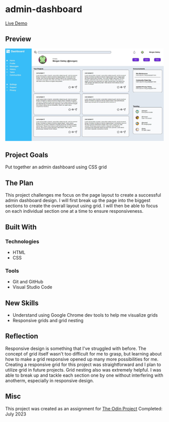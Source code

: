 # admin-dashboard

[Live Demo](https://mrespicio.github.io/admin-dashboard/)

## Preview
![image of an admin dashboard](img/preview.png)

## Project Goals
Put together an admin dashboard using CSS grid

## The Plan
This project challenges me focus on the page layout to create a successful admin dashboard design. I will first break up the page into the biggest sections to create the overall layout using grid. I will then be able to focus on each individual section one at a time to ensure responsiveness.

## Built With
### Technologies
* HTML
* CSS
### Tools
* Git and GitHub
* Visual Studio Code

## New Skills
* Understand using Google Chrome dev tools to help me visualize grids
* Responsive grids and grid nesting

## Reflection
Responsive design is something that I've struggled with before. The concept of grid itself wasn't too difficult for me to grasp, but learning about how to make a grid responsive opened up many more possibilities for me. Creating a responsive grid for this project was straightforward and I plan to utilize grid in future projects. 
Grid nesting also was extremely helpful. I was able to break up and tackle each section one by one without interfering with anotherm, especially in responsive design.

## Misc
This project was created as an assignment for [The Odin Project](https://www.theodinproject.com/lessons/node-path-intermediate-html-and-css-admin-dashboard)
Completed: July 2023